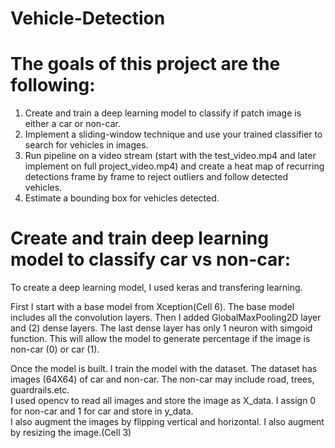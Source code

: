 # Vehicle-Detection

# The goals of this project are the following:
1.  Create and train a deep learning model to classify if patch image is either a car or non-car.
2.  Implement a sliding-window technique and use your trained classifier to search for vehicles in images.
3. Run pipeline on a video stream (start with the test_video.mp4 and later implement on full project_video.mp4) and create a heat map of recurring detections frame by frame to reject outliers and follow detected vehicles.
4.  Estimate a bounding box for vehicles detected.

# Create and train deep learning model to classify car vs non-car:
To create a deep learning model, I used keras and transfering learning.  

First I start with a base model from Xception(Cell 6). The base model includes all the convolution layers.  Then I added GlobalMaxPooling2D layer and (2) dense layers.  The last dense layer has only 1 neuron with simgoid function.  This will allow the model to generate percentage if the image is non-car (0) or car (1).  

Once the model is built.  I train the model with the dataset.
The dataset has images (64X64) of car and non-car.  The non-car may include road, trees, guardrails.etc.  
I used opencv to read all images and store the image as X_data.  I assign 0 for non-car and 1 for car and store in y_data.  
I also augment the images by flipping vertical and horizontal.  I also augment by resizing the image.(Cell 3)    
